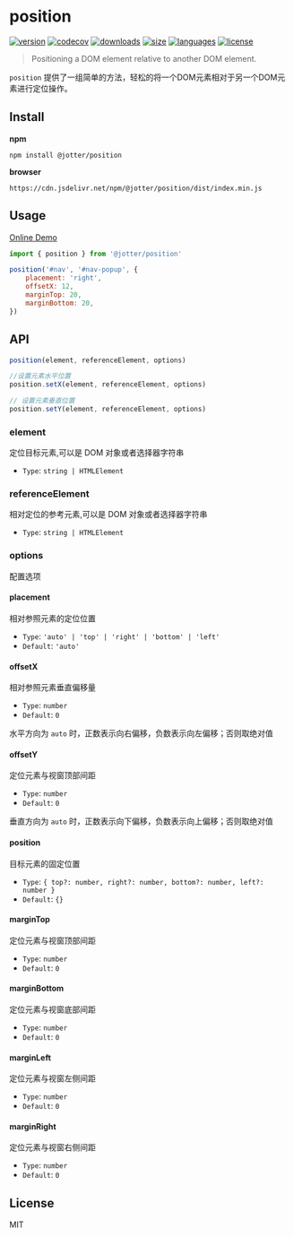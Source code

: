 # position

[![version](https://img.shields.io/npm/v/@jotter/position?style=flat-square)](https://www.npmjs.com/package/@jotter/position)
[![codecov](https://codecov.io/gh/Marinerer/jotter/graph/badge.svg?token=G7QXEHCEXW)](https://codecov.io/gh/Marinerer/jotter)
[![downloads](https://img.shields.io/npm/dm/@jotter/position?style=flat-square)](https://www.npmjs.com/package/@jotter/position)
[![size](https://img.shields.io/bundlephobia/minzip/@jotter/position?style=flat-square)](https://bundlephobia.com/package/@jotter/position)
[![languages](https://img.shields.io/github/languages/top/Marinerer/jotter?style=flat-square)](https://github.com/Marinerer/jotter/blob/main/libs/position)
[![license](https://img.shields.io/npm/l/@jotter/position?style=flat-square)](https://github.com/Marinerer/jotter/blob/main/libs/position)

> Positioning a DOM element relative to another DOM element.

`position` 提供了一组简单的方法，轻松的将一个DOM元素相对于另一个DOM元素进行定位操作。

## Install

**npm**

```
npm install @jotter/position
```

**browser**

```
https://cdn.jsdelivr.net/npm/@jotter/position/dist/index.min.js
```

## Usage

[Online Demo](https://codepen.io/mengqing/pen/oNVOZop)

```js
import { position } from '@jotter/position'

position('#nav', '#nav-popup', {
	placement: 'right',
	offsetX: 12,
	marginTop: 20,
	marginBottom: 20,
})
```

## API

```js
position(element, referenceElement, options)

//设置元素水平位置
position.setX(element, referenceElement, options)

// 设置元素垂直位置
position.setY(element, referenceElement, options)
```

### element

定位目标元素,可以是 DOM 对象或者选择器字符串

- `Type`: `string | HTMLElement`

### referenceElement

相对定位的参考元素,可以是 DOM 对象或者选择器字符串

- `Type`: `string | HTMLElement`

### options

配置选项

#### placement

相对参照元素的定位位置

- `Type`: `'auto' | 'top' | 'right' | 'bottom' | 'left'`
- `Default`: `'auto'`

#### offsetX

相对参照元素垂直偏移量

- `Type`: `number`
- `Default`: `0`

水平方向为 `auto` 时，正数表示向右偏移，负数表示向左偏移；否则取绝对值

#### offsetY

定位元素与视窗顶部间距

- `Type`: `number`
- `Default`: `0`

垂直方向为 `auto` 时，正数表示向下偏移，负数表示向上偏移；否则取绝对值

#### position

目标元素的固定位置

- `Type`: `{ top?: number, right?: number, bottom?: number, left?: number }`
- `Default`: `{}`

#### marginTop

定位元素与视窗顶部间距

- `Type`: `number`
- `Default`: `0`

#### marginBottom

定位元素与视窗底部间距

- `Type`: `number`
- `Default`: `0`

#### marginLeft

定位元素与视窗左侧间距

- `Type`: `number`
- `Default`: `0`

#### marginRight

定位元素与视窗右侧间距

- `Type`: `number`
- `Default`: `0`

## License

MIT
